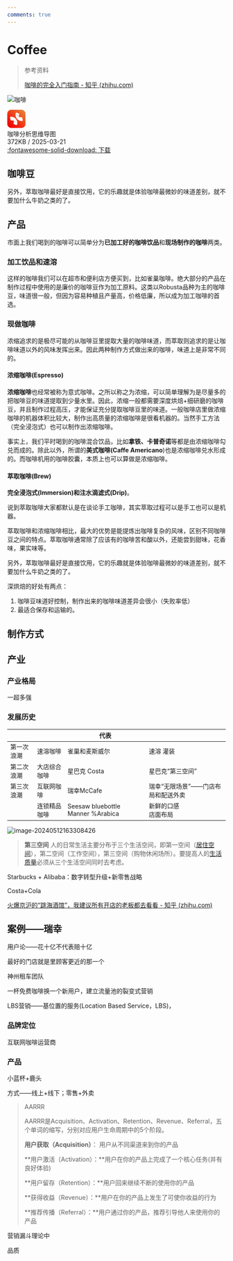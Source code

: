 ```yaml
---
comments: true
---
```

# Coffee

> 参考资料
>
> [咖啡的完全入门指南 - 知乎 (zhihu.com)](https://zhuanlan.zhihu.com/p/125618758)



![咖啡](https://philfan-pic.oss-cn-beijing.aliyuncs.com/img/%E5%92%96%E5%95%A1.png)

<div class="card file-block" markdown="1">
<div class="file-icon"><img src="style/images/xmind.svg" style="height: 3em;"></div>
<div class="file-body">
<div class="file-title">咖啡分析思维导图</div>
<div class="file-meta">372KB / 2025-03-21</div>
</div>
<a class="down-button" target="_blank" href="coffee.xmind" markdown="1">:fontawesome-solid-download: 下载</a>
</div>


## 咖啡豆

另外，萃取咖啡最好是直接饮用，它的乐趣就是体验咖啡最微妙的味道差别，就不要加什么牛奶之类的了。



## 产品

市面上我们喝到的咖啡可以简单分为**已加工好的咖啡饮品**和**现场制作的咖啡**两类。

### **加工饮品和速溶**

这样的咖啡我们可以在超市和便利店方便买到，比如雀巢咖啡。绝大部分的产品在制作过程中使用的是廉价的咖啡豆作为加工原料。这类以Robusta品种为主的咖啡豆，味道很一般，但因为容易种植且产量高，价格低廉，所以成为加工咖啡的首选。

### **现做咖啡**

浓缩追求的是极尽可能的从咖啡豆里提取大量的咖啡味道，而萃取则追求的是让咖啡味道以外的风味发挥出来。因此两种制作方式做出来的咖啡，味道上是非常不同的。

#### **浓缩咖啡(Espresso)**

**浓缩咖啡**也经常被称为意式咖啡。之所以称之为浓缩，可以简单理解为是尽量多的把咖啡豆的味道提取到少量水里。因此，浓缩一般都需要深度烘焙+细研磨的咖啡豆，并且制作过程高压，才能保证充分提取咖啡豆里的味道。一般咖啡店里做浓缩咖啡的机器体积比较大，制作出高质量的浓缩咖啡是很看机器的。当然手工方法（完全浸泡式）也可以制作出浓缩咖啡。



事实上，我们平时喝到的咖啡混合饮品，比如**拿铁、卡普奇诺**等都是由浓缩咖啡勾兑而成的。除此以外，所谓的**美式咖啡(Caffe Americano**)也是浓缩咖啡兑水形成的。而咖啡机用的咖啡胶囊，本质上也可以算做是浓缩咖啡。



#### 萃取咖啡(Brew)

**完全浸泡式(Immersion)**和**注水滴滤式(Drip)**。

说到萃取咖啡大家都默认是在谈论手工咖啡，其实萃取过程可以是手工也可以是机器。

萃取咖啡和浓缩咖啡相比，最大的优势是能提炼出咖啡复杂的风味，区别不同咖啡豆之间的特点。萃取咖啡通常除了应该有的咖啡苦和酸以外，还能尝到甜味，花香味，果实味等。

另外，萃取咖啡最好是直接饮用，它的乐趣就是体验咖啡最微妙的味道差别，就不要加什么牛奶之类的了。



深烘焙的好处有两点：

1. 咖啡豆味道好控制，制作出来的咖啡味道差异会很小（失败率低）
2. 最适合保存和运输的。



## 制作方式









## 产业



### 产业格局

一超多强



### 发展历史

|      |      | 代表 |      |
| ---- | ---- | ---- | ---- |
|第一次浪潮| 速溶咖啡 | 雀巢和麦斯威尔 | 速溶 灌装 |
|第二次浪潮 |大店综合咖啡 |星巴克 Costa |星巴克“第三空间” |
|第三次浪潮 |互联网咖啡|瑞幸McCafe|瑞幸“无限场景”——门店布局和配送外卖|
| |连锁精品咖啡|Seesaw bluebottle Manner %Arabica|新鲜的口感<br />店面布局|

![image-20240512163308426](https://philfan-pic.oss-cn-beijing.aliyuncs.com/img/image-20240512163308426.png)

> **第三空间**
> 人的日常生活主要分布于三个生活空间，即第一空间（[居住空间](https://wiki.mbalib.com/wiki/居住空间)），第二空间（工作空间），第三空间（购物休闲场所）。要提高人的[生活质量](https://wiki.mbalib.com/wiki/生活质量)必须从三个生活空间同时去考虑。

Starbucks + Alibaba：数字转型升级+新零售战略

Costa+Cola

[火爆京沪的“跳海酒馆”，我建议所有开店的老板都去看看 - 知乎 (zhihu.com)](https://zhuanlan.zhihu.com/p/663035535)







## 案例——瑞幸

用户论——花十亿不代表赔十亿





最好的门店就是里顾客更近的那一个

神州租车团队



一杯免费咖啡换一个新用户，建立流量池的裂变式营销

LBS营销——基位置的服务(Location Based Service，LBS)，



### 品牌定位

互联网咖啡运营商





### 产品

小蓝杯+鹿头

方式——线上+线下；零售+外卖



> AARRR
>
> AARRR是Acquisition、Activation、Retention、Revenue、Referral，五个单词的缩写，分别对应用户生命周期中的5个阶段。
>
> **用户获取（Acquisition）**： 用户从不同渠道来到你的产品
>
> **用户激活（Activation）：**用户在你的产品上完成了一个核心任务(并有良好体验)
>
> **用户留存（Retention）：**用户回来继续不断的使用你的产品
>
> **获得收益（Revenue）：**用户在你的产品上发生了可使你收益的行为
>
> **推荐传播（Referral）：**用户通过你的产品，推荐引导他人来使用你的产品

营销漏斗理论中







品质



